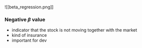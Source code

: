 ![[beta_regression.png]]

### Negative $\beta$ value
- indicator that the stock is not moving together with the market
- kind of insurance
- important for dev